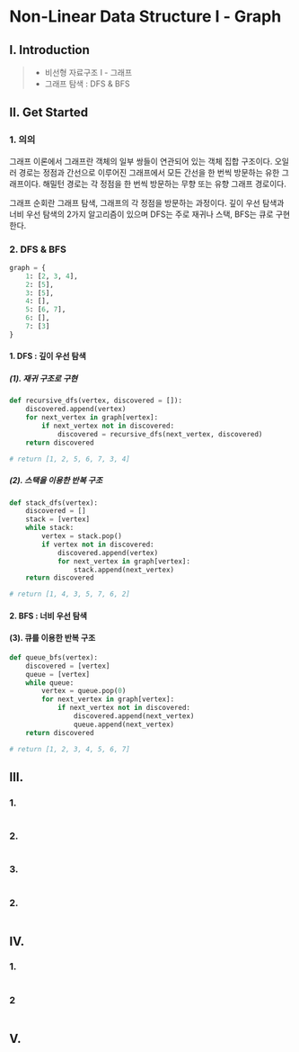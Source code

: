 # Non-Linear Data Structure Ⅰ - Graph

## Ⅰ. Introduction

> - 비선형 자료구조 Ⅰ - 그래프
> - 그래프 탐색 : DFS & BFS

## Ⅱ. Get Started

### 1. 의의

그래프 이론에서 그래프란 객체의 일부 쌍들이 연관되어 있는 객체 집합 구조이다. 오일러 경로는 정점과 간선으로 이루어진 그래프에서 모든 간선을 한 번씩 방문하는 유한 그래프이다. 해밀턴 경로는 각 정점을 한 번씩 방문하는 무향 또는 유향 그래프 경로이다.

그래프 순회란 그래프 탐색, 그래프의 각 정점을 방문하는 과정이다. 깊이 우선 탐색과 너비 우선 탐색의 2가지 알고리즘이 있으며 DFS는 주로 재귀나 스택, BFS는 큐로 구현한다.

### 2. DFS & BFS

```python
graph = {
    1: [2, 3, 4],
    2: [5],
    3: [5],
    4: [],
    5: [6, 7],
    6: [],
    7: [3]
}
```

#### 1. DFS : 깊이 우선 탐색

##### (1). 재귀 구조로 구현

```python
def recursive_dfs(vertex, discovered = []):
    discovered.append(vertex)
    for next_vertex in graph[vertex]:
        if next_vertex not in discovered:
            discovered = recursive_dfs(next_vertex, discovered)
    return discovered

# return [1, 2, 5, 6, 7, 3, 4]
```

##### (2). 스택을 이용한 반복 구조

```python
def stack_dfs(vertex):
    discovered = []
    stack = [vertex]
    while stack:
        vertex = stack.pop()
        if vertex not in discovered:
            discovered.append(vertex)
            for next_vertex in graph[vertex]:
                stack.append(next_vertex)
    return discovered

# return [1, 4, 3, 5, 7, 6, 2]
```

#### 2. BFS : 너비 우선 탐색

#### (3). 큐를 이용한 반복 구조

```python
def queue_bfs(vertex):
    discovered = [vertex]
    queue = [vertex]
    while queue:
        vertex = queue.pop(0)
        for next_vertex in graph[vertex]:
            if next_vertex not in discovered:
                discovered.append(next_vertex)
                queue.append(next_vertex)
    return discovered

# return [1, 2, 3, 4, 5, 6, 7]
```

## Ⅲ.

### 1.

```

```

### 2.

```

```

### 3.

```

```

### 2.

```

```

## Ⅳ.

### 1.

```

```

### 2

```

```

## Ⅴ.
